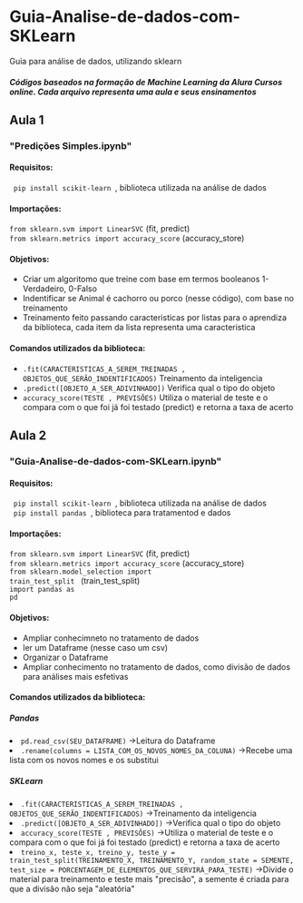 # Guia-Analise-de-dados-com-SKLearn
Guia para análise de dados, utilizando sklearn

##### Códigos baseados na formação de Machine Learning da Alura Cursos online. Cada arquivo representa uma aula e seus ensinamentos 

## Aula 1

### "Predições Simples.ipynb"

#### Requisitos: 
<code> pip install scikit-learn </code>, biblioteca utilizada na análise de dados

#### Importações: 
<code>from sklearn.svm import LinearSVC</code> (fit, predict)<br>
<code>from sklearn.metrics import accuracy_score</code> (accuracy_store)

#### Objetivos: 
<ul> <li>Criar um algoritomo que treine com base em termos booleanos 1-Verdadeiro, 0-Falso</li>
  <li>Indentificar se Animal é cachorro ou porco (nesse código), com base no treinamento</li>
  <li>Treinamento feito passando caracteristicas por listas para o aprendiza da biblioteca,
  cada item da lista representa uma caracteristica</li>
</ul> 
  
#### Comandos utilizados da biblioteca:
<ul>
<li><code>.fit(CARACTERISTICAS_A_SEREM_TREINADAS , OBJETOS_QUE_SERÃO_INDENTIFICADOS)</code> Treinamento da inteligencia</li>
<li><code>.predict([OBJETO_A_SER_ADIVINHADO])</code> Verifica qual o tipo do objeto</li>
<li><code>accuracy_score(TESTE , PREVISÕES)</code> Utiliza o material de teste e o compara com o que foi já foi testado (predict) 
e retorna a taxa de acerto</li>
</ul>

## Aula 2

### "Guia-Analise-de-dados-com-SKLearn.ipynb"

#### Requisitos: 
<code> pip install scikit-learn </code>, biblioteca utilizada na análise de dados<br>
<code> pip install pandas </code>, biblioteca para tratamentod e dados

#### Importações: 
<code>from sklearn.svm import LinearSVC</code> (fit, predict)<br>
<code>from sklearn.metrics import accuracy_score</code> (accuracy_store)<br>
<code>from sklearn.model_selection import train_test_split </code> (train_test_split)<br>
<code>import pandas as pd </code>

#### Objetivos: 
<ul> <li>Ampliar conhecimneto no tratamento de dados</li>
  <li>ler um Dataframe (nesse caso um csv)</li>
  <li>Organizar o Dataframe</li>
  <li>Ampliar conhecimento no tratamento de dados, como divisão de dados para análises mais esfetivas</li>
</ul> 
  
  
#### Comandos utilizados da biblioteca:
 ##### Pandas <ul>
<li><code>pd.read_csv(SEU_DATAFRAME)</code> ->Leitura do Dataframe</li>
<li><code>.rename(columns = LISTA_COM_OS_NOVOS_NOMES_DA_COLUNA)</code> ->Recebe uma lista com os novos nomes e os substitui</li>
</ul>

 ##### SKLearn <ul>
<li><code>.fit(CARACTERISTICAS_A_SEREM_TREINADAS , OBJETOS_QUE_SERÃO_INDENTIFICADOS)</code> ->Treinamento da inteligencia</li>
<li><code>.predict([OBJETO_A_SER_ADIVINHADO])</code> ->Verifica qual o tipo do objeto</li>
<li><code>accuracy_score(TESTE , PREVISÕES)</code> ->Utiliza o material de teste e o compara com o que foi já foi testado (predict) 
e retorna a taxa de acerto</li>
 <li><code>treino_x, teste_x, treino_y, teste_y = train_test_split(TREINAMENTO_X, TREINAMENTO_Y, random_state = SEMENTE, test_size = PORCENTAGEM_DE_ELEMENTOS_QUE_SERVIRÁ_PARA_TESTE)</code> ->Divide o material para treinamento e teste mais "precisão", a semente é criada para que a divisão não seja "aleatória"</li>
</ul>


